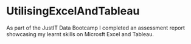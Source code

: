 # UtilisingExcelAndTableau
As part of the JustIT Data Bootcamp I completed an assessment report showcasing my learnt skills on Microsft Excel and Tableau.
